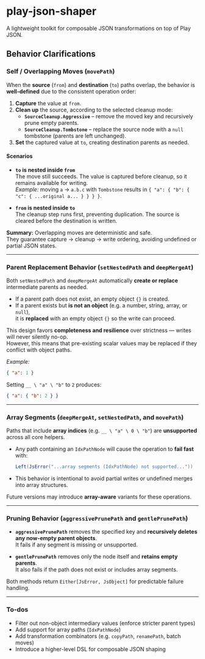 # play-json-shaper
A lightweight toolkit for composable JSON transformations on top of Play JSON.

## Behavior Clarifications

### Self / Overlapping Moves (`movePath`)

When the **source** (`from`) and **destination** (`to`) paths overlap, the behavior is **well-defined** due to
the consistent operation order:

1. **Capture** the value at `from`.
2. **Clean up** the source, according to the selected cleanup mode:
    - **`SourceCleanup.Aggressive`** – remove the moved key and recursively prune empty parents.
    - **`SourceCleanup.Tombstone`** – replace the source node with a `null` tombstone (parents are left unchanged).
3. **Set** the captured value at `to`, creating destination parents as needed.

#### Scenarios

- **`to` is nested inside `from`**  
  The move still succeeds. The value is captured before cleanup, so it remains available for writing.  
  _Example:_ moving `a` → `a.b.c` with `Tombstone` results in `{ "a": { "b": { "c": { ...original a... } } } }`.

- **`from` is nested inside `to`**  
  The cleanup step runs first, preventing duplication. The source is cleared before the destination is written.

**Summary:** Overlapping moves are deterministic and safe.  
They guarantee capture → cleanup → write ordering, avoiding undefined or partial JSON states.

---

### Parent Replacement Behavior (`setNestedPath` and `deepMergeAt`)

Both `setNestedPath` and `deepMergeAt` automatically **create or replace** intermediate parents as needed.

- If a parent path does not exist, an empty object `{}` is created.
- If a parent exists but **is not an object** (e.g. a number, string, array, or `null`),  
  it is **replaced** with an empty object `{}` so the write can proceed.

This design favors **completeness and resilience** over strictness — writes will never silently no-op.  
However, this means that pre-existing scalar values may be replaced if they conflict with object paths.

_Example:_
```json
{ "a": 1 }
```
Setting `__ \ "a" \ "b"` to `2` produces:
```json
{ "a": { "b": 2 } }
```

---

### Array Segments (`deepMergeAt`, `setNestedPath`, and `movePath`)

Paths that include **array indices** (e.g. `__ \ "a" \ 0 \ "b"`) are **unsupported** across all core helpers.

- Any path containing an `IdxPathNode` will cause the operation to **fail fast** with:
  ```scala
  Left(JsError("...array segments (IdxPathNode) not supported..."))
  ```
- This behavior is intentional to avoid partial writes or undefined merges into array structures.

Future versions may introduce **array-aware** variants for these operations.

---

### Pruning Behavior (`aggressivePrunePath` and `gentlePrunePath`)

- **`aggressivePrunePath`** removes the specified key and **recursively deletes any now-empty parent objects**.  
  It fails if any segment is missing or unsupported.

- **`gentlePrunePath`** removes only the node itself and **retains empty parents**.  
  It also fails if the path does not exist or includes array segments.

Both methods return `Either[JsError, JsObject]` for predictable failure handling.

---

### To-dos

- Filter out non-object intermediary values (enforce stricter parent types)
- Add support for array paths (`IdxPathNode`)
- Add transformation combinators (e.g. `copyPath`, `renamePath`, batch moves)
- Introduce a higher-level DSL for composable JSON shaping
